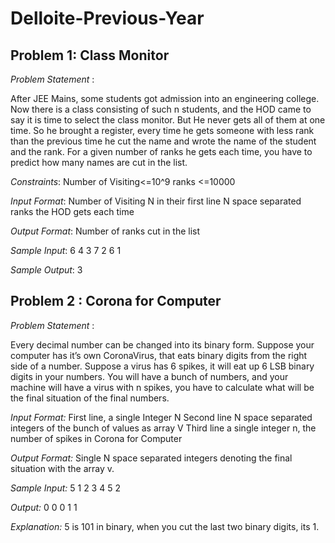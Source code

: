 # Delloite-Previous-Year
## Problem 1: Class Monitor

*Problem Statement* :

After JEE Mains, some students got admission into an engineering college. Now there is a class consisting of such n students, and the HOD came to say it is time to select the class monitor. But He never gets all of them at one time. So he brought a register, every time he gets someone with less rank than the previous time he cut the name and wrote the name of the student and the rank.
For a given number of ranks he gets each time, you have to predict how many names are cut in the list.

*Constraints*:
Number of Visiting<=10^9
ranks <=10000

*Input Format*:
Number of Visiting N in their first line
N space separated ranks the HOD gets each time

*Output Format*:
Number of ranks cut in the list

*Sample Input*:
6
4 3 7 2 6 1

*Sample Output*:
3

## Problem 2 : Corona for Computer  
*Problem Statement* :

Every decimal number can be changed into its binary form. Suppose your computer has it’s own CoronaVirus, that eats binary digits from the right side of a number. Suppose a virus has 6 spikes, it will eat up 6 LSB binary digits in your numbers.
You will have a bunch of numbers, and your machine will have a virus with n spikes, you have to calculate what will be the final situation of the final numbers.

*Input Format:*
First line, a single Integer N
Second line N space separated integers of the bunch of values as array V
Third line a single integer n, the number of spikes in Corona for Computer

*Output Format:*
Single N space separated integers denoting the final situation with the array v.

*Sample Input:*
5
1 2 3 4 5
2

*Output:*
0 0 0 1 1

*Explanation:*
5 is 101 in binary, when you cut the last two binary digits, its 1.
